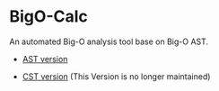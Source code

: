# BigO-Calc
An automated Big-O analysis tool base on Big-O AST.

* [AST version](https://github.com/ncu-psl/BigO-Calc/tree/AST)

* [CST version](https://github.com/ncu-psl/BigO-Calc/tree/CST) (This Version is no longer maintained)
